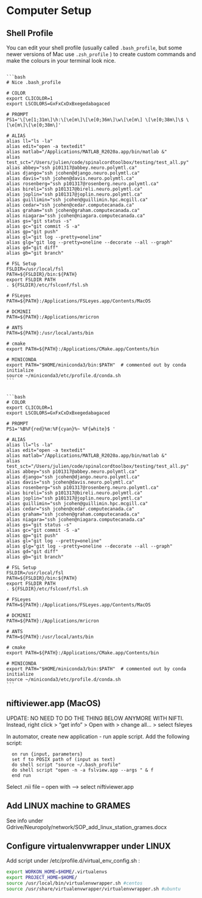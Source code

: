 # Computer Setup

## Shell Profile <a href="bash_profile" id="bash_profile"></a>

You can edit your shell profile (usually called `.bash_profile`, but some newer versions of Mac use `.zsh_profile` ) to create custom commands and make the colours in your terminal look nice.


````{tabbed} ~/.bash_profile

```bash
# Nice .bash_profile
 
# COLOR
export CLICOLOR=1
export LSCOLORS=GxFxCxDxBxegedabagaced
 
# PROMPT
PS1='\[\e[1;31m\]\h:\[\e[m\]\[\e[0;36m\]\w\[\e[m\] \[\e[0;38m\]\$ \[\e[m\]\[\e[0;38m\]'
 
# ALIAS
alias ll="ls -la"
alias edit="open -a textedit"
alias matlab="/Applications/MATLAB_R2020a.app/bin/matlab &"
alias test_sct="/Users/julien/code/spinalcordtoolbox/testing/test_all.py"
alias abbey="ssh p101317@abbey.neuro.polymtl.ca"
alias django="ssh jcohen@django.neuro.polymtl.ca"
alias davis="ssh jcohen@davis.neuro.polymtl.ca"
alias rosenberg="ssh p101317@rosenberg.neuro.polymtl.ca"
alias bireli="ssh p101317@bireli.neuro.polymtl.ca"
alias joplin="ssh p101317@joplin.neuro.polymtl.ca"
alias guillimin="ssh jcohen@guillimin.hpc.mcgill.ca"
alias cedar="ssh jcohen@cedar.computecanada.ca"
alias graham="ssh jcohen@graham.computecanada.ca"
alias niagara="ssh jcohen@niagara.computecanada.ca"
alias gs="git status -s"
alias gc="git commit -S -a"
alias gp="git push"
alias gl="git log --pretty=oneline"
alias glg="git log --pretty=oneline --decorate --all --graph"
alias gd="git diff"
alias gb="git branch"
 
# FSL Setup
FSLDIR=/usr/local/fsl
PATH=${FSLDIR}/bin:${PATH}
export FSLDIR PATH
. ${FSLDIR}/etc/fslconf/fsl.sh
 
# FSLeyes
PATH=${PATH}:/Applications/FSLeyes.app/Contents/MacOS
 
# DCM2NII
PATH=${PATH}:/Applications/mricron
 
# ANTS
PATH=${PATH}:/usr/local/ants/bin
 
# cmake
export PATH=${PATH}:/Applications/CMake.app/Contents/bin
 
# MINICONDA
export PATH="$HOME/miniconda3/bin:$PATH"  # commented out by conda initialize
source ~/miniconda3/etc/profile.d/conda.sh
```
````

````{tabbed} ~/.zshrc

```bash
# COLOR
export CLICOLOR=1
export LSCOLORS=GxFxCxDxBxegedabagaced
 
# PROMPT
PS1='%B%F{red}%m:%F{cyan}%~ %F{white}$ '
 
# ALIAS
alias ll="ls -la"
alias edit="open -a textedit"
alias matlab="/Applications/MATLAB_R2020a.app/bin/matlab &"
alias test_sct="/Users/julien/code/spinalcordtoolbox/testing/test_all.py"
alias abbey="ssh p101317@abbey.neuro.polymtl.ca"
alias django="ssh jcohen@django.neuro.polymtl.ca"
alias davis="ssh jcohen@davis.neuro.polymtl.ca"
alias rosenberg="ssh p101317@rosenberg.neuro.polymtl.ca"
alias bireli="ssh p101317@bireli.neuro.polymtl.ca"
alias joplin="ssh p101317@joplin.neuro.polymtl.ca"
alias guillimin="ssh jcohen@guillimin.hpc.mcgill.ca"
alias cedar="ssh jcohen@cedar.computecanada.ca"
alias graham="ssh jcohen@graham.computecanada.ca"
alias niagara="ssh jcohen@niagara.computecanada.ca"
alias gs="git status -s"
alias gc="git commit -S -a"
alias gp="git push"
alias gl="git log --pretty=oneline"
alias glg="git log --pretty=oneline --decorate --all --graph"
alias gd="git diff"
alias gb="git branch"
 
# FSL Setup
FSLDIR=/usr/local/fsl
PATH=${FSLDIR}/bin:${PATH}
export FSLDIR PATH
. ${FSLDIR}/etc/fslconf/fsl.sh
 
# FSLeyes
PATH=${PATH}:/Applications/FSLeyes.app/Contents/MacOS
 
# DCM2NII
PATH=${PATH}:/Applications/mricron
 
# ANTS
PATH=${PATH}:/usr/local/ants/bin
 
# cmake
export PATH=${PATH}:/Applications/CMake.app/Contents/bin
 
# MINICONDA
export PATH="$HOME/miniconda3/bin:$PATH"  # commented out by conda initialize
source ~/miniconda3/etc/profile.d/conda.sh
```
````


## niftiviewer.app (MacOS) <a href="niftiviewerapp" id="niftiviewerapp"></a>

UPDATE: NO NEED TO DO THE THING BELOW ANYMORE WITH NIFTI. Instead, right click > “get info” > Open with > change all… > select fsleyes

In automator, create new application - run apple script. Add the following script:

```
  on run {input, parameters}
  set f to POSIX path of (input as text)
  do shell script "source ~/.bash_profile"
  do shell script "open -n -a fslview.app --args " & f
  end run
```

Select .nii file – open with –> select niftiviewer.app

## Add LINUX machine to GRAMES <a href="add_linux_machine_to_grames" id="add_linux_machine_to_grames"></a>

See info under Gdrive/Neuropoly/network/SOP_add_linux_station_grames.docx

## Configure virtualenvwrapper under LINUX <a href="configure_virtualenvwrapper_under_linux" id="configure_virtualenvwrapper_under_linux"></a>

Add script under /etc/profile.d/virtual_env_config.sh :

```bash
export WORKON_HOME=$HOME/.virtualenvs
export PROJECT_HOME=$HOME/
source /usr/local/bin/virtualenvwrapper.sh #centos
source /usr/share/virtualenvwrapper/virtualenvwrapper.sh #ubuntu
```
